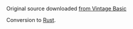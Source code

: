 Original source downloaded [from Vintage Basic](http://www.vintage-basic.net/games.html)

Conversion to [Rust](https://www.rust-lang.org/).
